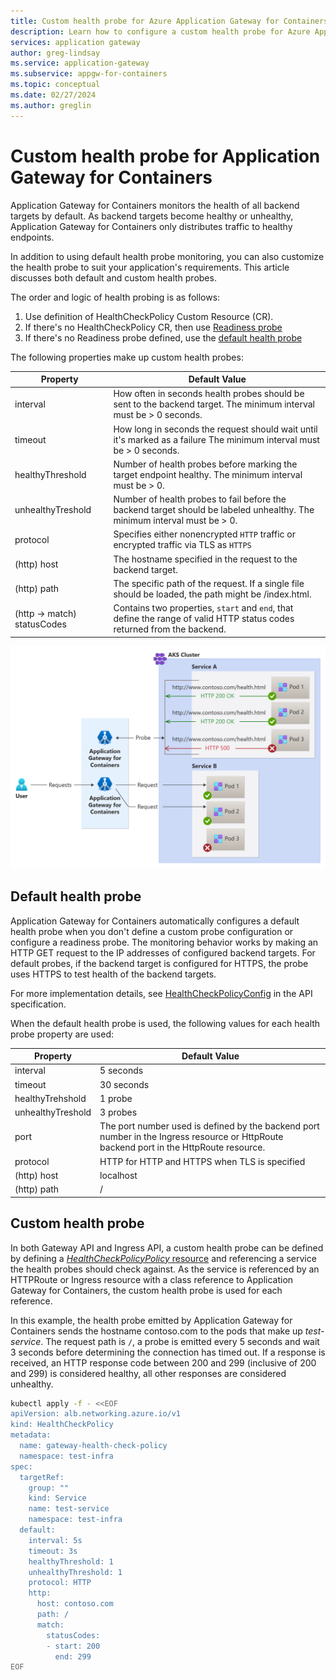 ```yaml
---
title: Custom health probe for Azure Application Gateway for Containers
description: Learn how to configure a custom health probe for Azure Application Gateway for Containers.
services: application gateway
author: greg-lindsay
ms.service: application-gateway
ms.subservice: appgw-for-containers
ms.topic: conceptual
ms.date: 02/27/2024
ms.author: greglin
---
```


# Custom health probe for Application Gateway for Containers

Application Gateway for Containers monitors the health of all backend targets by default. As backend targets become healthy or unhealthy, Application Gateway for Containers only distributes traffic to healthy endpoints.

In addition to using default health probe monitoring, you can also customize the health probe to suit your application's requirements. This article discusses both default and custom health probes.

The order and logic of health probing is as follows:

1. Use definition of HealthCheckPolicy Custom Resource (CR).
2. If there's no HealthCheckPolicy CR, then use [Readiness probe](https://kubernetes.io/docs/tasks/configure-pod-container/configure-liveness-readiness-startup-probes/#define-readiness-probes)
3. If there's no Readiness probe defined, use the [default health probe](#default-health-probe)

The following properties make up custom health probes:

| Property | Default Value |
| -------- | ------------- |
| interval | How often in seconds health probes should be sent to the backend target.  The minimum interval must be > 0 seconds. |
| timeout | How long in seconds the request should wait until it's marked as a failure  The minimum interval must be > 0 seconds. |
| healthyThreshold | Number of health probes before marking the target endpoint healthy. The minimum interval must be > 0. |
| unhealthyTreshold | Number of health probes to fail before the backend target should be labeled unhealthy. The minimum interval must be > 0. |
| protocol| Specifies either nonencrypted `HTTP` traffic or encrypted traffic via TLS as `HTTPS` |
| (http) host | The hostname specified in the request to the backend target. |
| (http) path | The specific path of the request. If a single file should be loaded, the path might be /index.html. |
| (http -> match) statusCodes | Contains two properties, `start` and `end`, that define the range of valid HTTP status codes returned from the backend. |

[![A diagram showing the Application Gateway for Containers using custom health probes to determine backend health.](./media/custom-health-probe/custom-health-probe.png)](./media/custom-health-probe/custom-health-probe.png#lightbox)

## Default health probe

Application Gateway for Containers automatically configures a default health probe when you don't define a custom probe configuration or configure a readiness probe. The monitoring behavior works by making an HTTP GET request to the IP addresses of configured backend targets. For default probes, if the backend target is configured for HTTPS, the probe uses HTTPS to test health of the backend targets.

For more implementation details, see [HealthCheckPolicyConfig](api-specification-kubernetes.md#alb.networking.azure.io/v1.HealthCheckPolicyConfig) in the API specification.

When the default health probe is used, the following values for each health probe property are used:

| Property | Default Value |
| -------- | ------------- |
| interval | 5 seconds |
| timeout | 30 seconds |
| healthyTrehshold | 1 probe |
| unhealthyTreshold | 3 probes |
| port | The port number used is defined by the backend port number in the Ingress resource or HttpRoute backend port in the HttpRoute resource. |
| protocol | HTTP for HTTP and HTTPS when TLS is specified |
| (http) host | localhost |
| (http) path | / |

## Custom health probe

In both Gateway API and Ingress API, a custom health probe can be defined by defining a [_HealthCheckPolicyPolicy_ resource](api-specification-kubernetes.md#alb.networking.azure.io/v1.HealthCheckPolicy) and referencing a service the health probes should check against.  As the service is referenced by an HTTPRoute or Ingress resource with a class reference to Application Gateway for Containers, the custom health probe is used for each reference.

In this example, the health probe emitted by Application Gateway for Containers sends the hostname contoso.com to the pods that make up _test-service_.  The request path is `/`, a probe is emitted every 5 seconds and wait 3 seconds before determining the connection has timed out. If a response is received, an HTTP response code between 200 and 299 (inclusive of 200 and 299) is considered healthy, all other responses are considered unhealthy.

```bash
kubectl apply -f - <<EOF
apiVersion: alb.networking.azure.io/v1
kind: HealthCheckPolicy
metadata:
  name: gateway-health-check-policy
  namespace: test-infra
spec:
  targetRef:
    group: ""
    kind: Service
    name: test-service
    namespace: test-infra
  default:
    interval: 5s
    timeout: 3s
    healthyThreshold: 1
    unhealthyThreshold: 1
    protocol: HTTP
    http:
      host: contoso.com
      path: /
      match:
        statusCodes: 
        - start: 200
          end: 299
EOF
```
